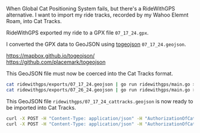 When Global Cat Positioning System fails, but there's a RideWithGPS alternative.
I want to import my ride tracks, recorded by my Wahoo Elemnt Roam, into Cat Tracks. 

RideWithGPS exported my ride to a GPX file `07_17_24.gpx`.

I converted the GPX data to GeoJSON using [togeojson](https://mapbox.github.io/togeojson/) `07_17_24.geojson`.

https://mapbox.github.io/togeojson/
https://github.com/placemark/togeojson

This GeoJSON file must now be coerced into the Cat Tracks format.

```bash
cat ridewithgps/exports/07_17_24.geojson | go run ridewithgps/main.go > ridewithgps/07_17_24_cattracks.geojson
cat ridewithgps/exports/07_26_24.geojson | go run ridewithgps/main.go > ridewithgps/07_26_24_cattracks.geojson
```

This GeoJSON file `ridewithgps/07_17_24_cattracks.geojson` is now ready to be imported into Cat Tracks.

```bash
curl -X POST -H "Content-Type: application/json" -H "AuthorizationOfCats: thecattokenthatunlockstheworldtrackyourcats" -d @ridewithgps/07_17_24_cattracks.geojson 'http://track.areteh.co:3001/populate/'
curl -X POST -H "Content-Type: application/json" -H "AuthorizationOfCats: thecattokenthatunlockstheworldtrackyourcats" -d @ridewithgps/07_26_24_cattracks.geojson 'http://track.areteh.co:3001/populate/'
```

